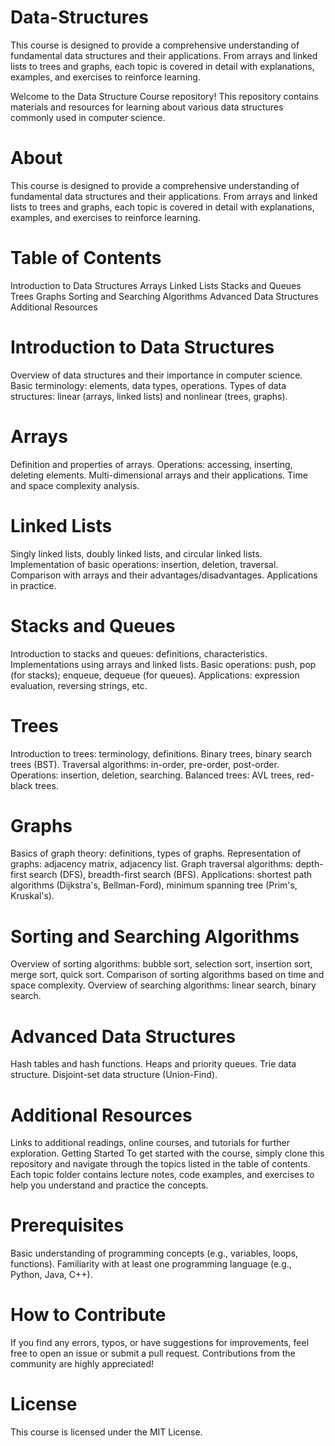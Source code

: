 # Data-Structures
This course is designed to provide a comprehensive understanding of fundamental data structures and their applications. From arrays and linked lists to trees and graphs, each topic is covered in detail with explanations, examples, and exercises to reinforce learning.

Welcome to the Data Structure Course repository! This repository contains materials and resources for learning about various data structures commonly used in computer science.
# About
This course is designed to provide a comprehensive understanding of fundamental data structures and their applications. From arrays and linked lists to trees and graphs, each topic is covered in detail with explanations, examples, and exercises to reinforce learning.
# Table of Contents
Introduction to Data Structures
Arrays
Linked Lists
Stacks and Queues
Trees
Graphs
Sorting and Searching Algorithms
Advanced Data Structures
Additional Resources

# Introduction to Data Structures
Overview of data structures and their importance in computer science.
Basic terminology: elements, data types, operations.
Types of data structures: linear (arrays, linked lists) and nonlinear (trees, graphs).

# Arrays
Definition and properties of arrays.
Operations: accessing, inserting, deleting elements.
Multi-dimensional arrays and their applications.
Time and space complexity analysis.

# Linked Lists
Singly linked lists, doubly linked lists, and circular linked lists.
Implementation of basic operations: insertion, deletion, traversal.
Comparison with arrays and their advantages/disadvantages.
Applications in practice.

# Stacks and Queues
Introduction to stacks and queues: definitions, characteristics.
Implementations using arrays and linked lists.
Basic operations: push, pop (for stacks); enqueue, dequeue (for queues).
Applications: expression evaluation, reversing strings, etc.

# Trees
Introduction to trees: terminology, definitions.
Binary trees, binary search trees (BST).
Traversal algorithms: in-order, pre-order, post-order.
Operations: insertion, deletion, searching.
Balanced trees: AVL trees, red-black trees.

# Graphs
Basics of graph theory: definitions, types of graphs.
Representation of graphs: adjacency matrix, adjacency list.
Graph traversal algorithms: depth-first search (DFS), breadth-first search (BFS).
Applications: shortest path algorithms (Dijkstra's, Bellman-Ford), minimum spanning tree (Prim's, Kruskal's).

# Sorting and Searching Algorithms
Overview of sorting algorithms: bubble sort, selection sort, insertion sort, merge sort, quick sort.
Comparison of sorting algorithms based on time and space complexity.
Overview of searching algorithms: linear search, binary search.

# Advanced Data Structures
Hash tables and hash functions.
Heaps and priority queues.
Trie data structure.
Disjoint-set data structure (Union-Find).

# Additional Resources
Links to additional readings, online courses, and tutorials for further exploration.
Getting Started
To get started with the course, simply clone this repository and navigate through the topics listed in the table of contents. Each topic folder contains lecture notes, code examples, and exercises to help you understand and practice the concepts.

# Prerequisites
Basic understanding of programming concepts (e.g., variables, loops, functions).
Familiarity with at least one programming language (e.g., Python, Java, C++).

# How to Contribute
If you find any errors, typos, or have suggestions for improvements, feel free to open an issue or submit a pull request. Contributions from the community are highly appreciated!

# License
This course is licensed under the MIT License.
